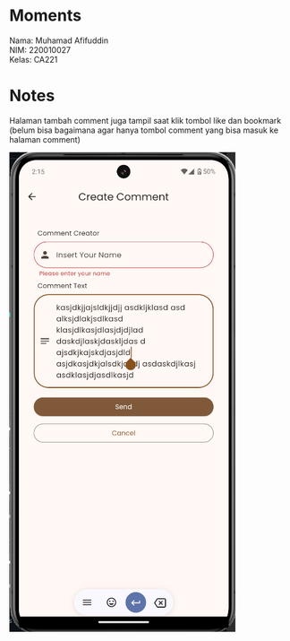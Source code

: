 # Moments

Nama: Muhamad Afifuddin <br />
NIM: 220010027 <br />
Kelas: CA221 <br />

# Notes

Halaman tambah comment juga tampil saat klik tombol like dan bookmark <br />
(belum bisa bagaimana agar hanya tombol comment yang bisa masuk ke halaman comment) <br />

![image alt](https://github.com/apippuM/mobile-programming-ca221/blob/03d64198f6b0257c899927571b5d7ec407137325/Screenshot%202024-11-10%20221604.png)